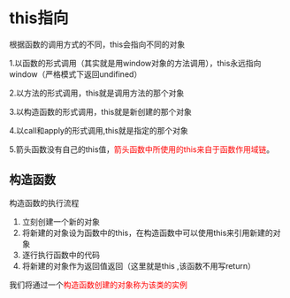 # this指向

根据函数的调用方式的不同，this会指向不同的对象

1.以函数的形式调用（其实就是用window对象的方法调用），this永远指向window（严格模式下返回undifined）

2.以方法的形式调用，this就是调用方法的那个对象

3.以构造函数的形式调用，this就是新创建的那个对象

4.以call和apply的形式调用,this就是指定的那个对象

5.箭头函数没有自己的this值，<font color='red'>箭头函数中所使用的this来自于函数作用域链</font>。

## 构造函数

构造函数的执行流程

1. 立刻创建一个新的对象
2. 将新建的对象设为函数中的this，在构造函数中可以使用this来引用新建的对象
3. 逐行执行函数中的代码
4. 将新建的对象作为返回值返回（这里就是this ,该函数不用写return）

我们将通过一个<font color='red'>构造函数创建的对象称为该类的实例</font>

